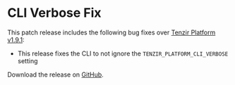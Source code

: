 # CLI Verbose Fix

This patch release includes the following bug fixes over [Tenzir Platform v1.9.1](https://github.com/tenzir/platform/releases/tag/v1.9.1):

* This release fixes the CLI to not ignore the `TENZIR_PLATFORM_CLI_VERBOSE` setting

Download the release on [GitHub](https://github.com/tenzir/platform/releases/tag/v1.9.2).